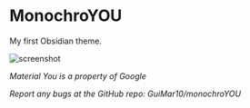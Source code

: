 # MonochroYOU
My first Obsidian theme.

![screenshot](https://github.com/GuiMar10/material-you-for-obsidian/assets/125166258/7337bd7c-30e7-4949-8e47-27707cfa27f1)

*Material You is a property of Google*

*Report any bugs at the GitHub repo: GuiMar10/monochroYOU*

